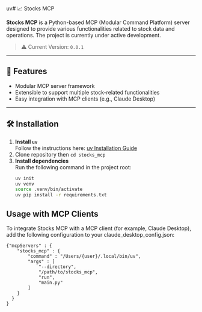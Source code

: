 uv# 📈 Stocks MCP

**Stocks MCP** is a Python-based MCP (Modular Command Platform) server designed to provide various functionalities related to stock data and operations. The project is currently under active development.

> ⚠️ Current Version: `0.0.1`

---

## 🚀 Features

- Modular MCP server framework
- Extensible to support multiple stock-related functionalities
- Easy integration with MCP clients (e.g., Claude Desktop)

---

## 🛠 Installation

1. **Install `uv`**  
   Follow the instructions here: [uv Installation Guide](https://docs.astral.sh/uv/getting-started/installation/)  
2. Clone repository then `cd stocks_mcp`
3. **Install dependencies**  
   Run the following command in the project root:
   ```bash
   uv init
   uv venv
   source .venv/bin/activate
   uv pip install -r requirements.txt
   ```

## Usage with MCP Clients

To integrate Stocks MCP with a MCP client (for example, Claude Desktop), add the following configuration to your claude_desktop_config.json:

```
{"mcpServers" : {
    "stocks_mcp" : {
        "command" : "/Users/{user}/.local/bin/uv",
        "args" : [
            "--directory",
            "/path/to/stocks_mcp",
            "run",
            "main.py"
        ]
    }
  }
}
```